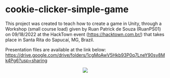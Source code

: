 # cookie-clicker-simple-game

This project was created to teach how to create a game in Unity, through a Workshop (small course load) given by Ruan Patrick de Souza (RuanPS01) on 09/18/2022 at the HackTown event (https://hacktown.com.br/) that takes place in Santa Rita do Sapucaí, MG, Brazil.

Presentation files are available at the link below:
https://drive.google.com/drive/folders/1cgMoAwV5Hkb93P0q7LneY90sy8Mk4Pg6?usp=sharing

<p align="center">
  <img width="auto" height="auto" src="https://drive.google.com/uc?export=view&id=1d4AMoRzmal-cuO2GFxHpRlfKJuWV59y3">
</p>
